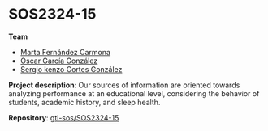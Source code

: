 
# SOS2324-15

**Team**
  - [Marta Fernández Carmona](https://github.com/martaafdez07)
  - [Oscar García González](https://github.com/oscgargon2)
  - [Sergio kenzo Cortes González](https://github.com/SergioKenz0)

**Project description**: Our sources of information are oriented towards analyzing performance at an educational level, considering the behavior of students, academic history, and sleep health.

**Repository**: [gti-sos/SOS2324-15](https://github.com/gti-sos/SOS2324-15)
